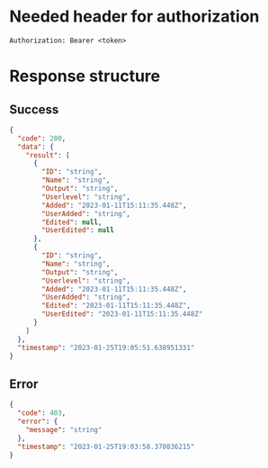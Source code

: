 # Needed header for authorization

`Authorization: Bearer <token>`

# Response structure

## Success

```json
{
  "code": 200,
  "data": {
    "result": [
      {
        "ID": "string",
        "Name": "string",
        "Output": "string",
        "Userlevel": "string",
        "Added": "2023-01-11T15:11:35.448Z",
        "UserAdded": "string",
        "Edited": null,
        "UserEdited": null
      },
      {
        "ID": "string",
        "Name": "string",
        "Output": "string",
        "Userlevel": "string",
        "Added": "2023-01-11T15:11:35.448Z",
        "UserAdded": "string",
        "Edited": "2023-01-11T15:11:35.448Z",
        "UserEdited": "2023-01-11T15:11:35.448Z"
      }
    ]
  },
  "timestamp": "2023-01-25T19:05:51.638951331"
}
```

## Error

```json
{
  "code": 403,
  "error": {
    "message": "string"
  },
  "timestamp": "2023-01-25T19:03:58.370836215"
}
```
